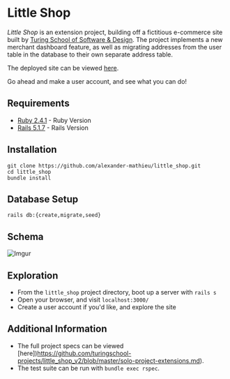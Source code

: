# Little Shop

_Little Shop_ is an extension project, building off a fictitious e-commerce site built by [Turing School of Software & Design](https://turing.io/). The project implements a new merchant dashboard feature, as well as migrating addresses from the user table in the database to their own separate address table.

The deployed site can be viewed [here](https://little-shop-final.herokuapp.com/).

Go ahead and make a user account, and see what you can do!

## Requirements
 * [Ruby 2.4.1](https://www.ruby-lang.org/en/downloads/) - Ruby Version
 * [Rails 5.1.7](https://rubyonrails.org/) - Rails Version

## Installation
```
git clone https://github.com/alexander-mathieu/little_shop.git
cd little_shop
bundle install
```

## Database Setup
```
rails db:{create,migrate,seed}
```

## Schema
![Imgur](https://i.imgur.com/kEcAZdw.png)

## Exploration
 * From the `little_shop` project directory, boot up a server with `rails s`
 * Open your browser, and visit `localhost:3000/`
 * Create a user account if you'd like, and explore the site

## Additional Information
 * The full project specs can be viewed [here])https://github.com/turingschool-projects/little_shop_v2/blob/master/solo-project-extensions.md).
 * The test suite can be run with `bundle exec rspec`.
